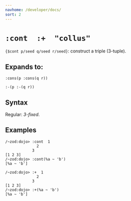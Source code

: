 ```yaml
---
navhome: /developer/docs/
sort: 2
---
```


# `:cont  :+  "collus"`

`{$cont p/seed q/seed r/seed}`: construct a triple (3-tuple).

## Expands to:

```
:cons(p :cons(q r))
```

```
:-(p :-(q r))
```

## Syntax

Regular: *3-fixed*.

## Examples

```
/~zod:dojo> :cont  1
              2
            3
[1 2 3]
/~zod:dojo> :cont(%a ~ 'b')
[%a ~ 'b']
```

```
/~zod:dojo> :+  1
              2
            3
[1 2 3]
/~zod:dojo> :+(%a ~ 'b')
[%a ~ 'b']
```
